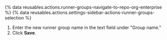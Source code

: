 {% data reusables.actions.runner-groups-navigate-to-repo-org-enterprise %}
{% data reusables.actions.settings-sidebar-actions-runner-groups-selection %}
1. Enter the new runner group name in the text field under "Group name."
1. Click **Save**.
